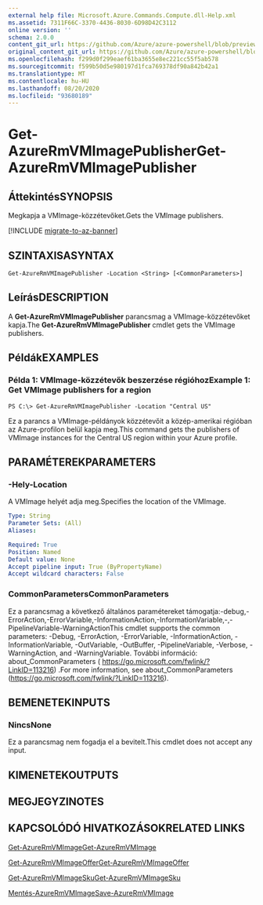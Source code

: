 ```yaml
---
external help file: Microsoft.Azure.Commands.Compute.dll-Help.xml
ms.assetid: 7311F66C-3370-4436-8030-6D98D42C3112
online version: ''
schema: 2.0.0
content_git_url: https://github.com/Azure/azure-powershell/blob/preview/src/ResourceManager/Compute/Stack/Commands.Compute/help/Get-AzureRmVMImagePublisher.md
original_content_git_url: https://github.com/Azure/azure-powershell/blob/preview/src/ResourceManager/Compute/Stack/Commands.Compute/help/Get-AzureRmVMImagePublisher.md
ms.openlocfilehash: f299d0f299eaef61ba3655e8ec221cc55f5ab578
ms.sourcegitcommit: f599b50d5e980197d1fca769378df90a842b42a1
ms.translationtype: MT
ms.contentlocale: hu-HU
ms.lasthandoff: 08/20/2020
ms.locfileid: "93680189"
---
```

# <span data-ttu-id="178ea-101">Get-AzureRmVMImagePublisher</span><span class="sxs-lookup"><span data-stu-id="178ea-101">Get-AzureRmVMImagePublisher</span></span>

## <span data-ttu-id="178ea-102">Áttekintés</span><span class="sxs-lookup"><span data-stu-id="178ea-102">SYNOPSIS</span></span>
<span data-ttu-id="178ea-103">Megkapja a VMImage-közzétevőket.</span><span class="sxs-lookup"><span data-stu-id="178ea-103">Gets the VMImage publishers.</span></span>

[!INCLUDE [migrate-to-az-banner](../../includes/migrate-to-az-banner.md)]

## <span data-ttu-id="178ea-104">SZINTAXISA</span><span class="sxs-lookup"><span data-stu-id="178ea-104">SYNTAX</span></span>

```
Get-AzureRmVMImagePublisher -Location <String> [<CommonParameters>]
```

## <span data-ttu-id="178ea-105">Leírás</span><span class="sxs-lookup"><span data-stu-id="178ea-105">DESCRIPTION</span></span>
<span data-ttu-id="178ea-106">A **Get-AzureRmVMImagePublisher** parancsmag a VMImage-közzétevőket kapja.</span><span class="sxs-lookup"><span data-stu-id="178ea-106">The **Get-AzureRmVMImagePublisher** cmdlet gets the VMImage publishers.</span></span>

## <span data-ttu-id="178ea-107">Példák</span><span class="sxs-lookup"><span data-stu-id="178ea-107">EXAMPLES</span></span>

### <span data-ttu-id="178ea-108">Példa 1: VMImage-közzétevők beszerzése régióhoz</span><span class="sxs-lookup"><span data-stu-id="178ea-108">Example 1: Get VMImage publishers for a region</span></span>
```
PS C:\> Get-AzureRmVMImagePublisher -Location "Central US"
```

<span data-ttu-id="178ea-109">Ez a parancs a VMImage-példányok közzétevőit a közép-amerikai régióban az Azure-profilon belül kapja meg.</span><span class="sxs-lookup"><span data-stu-id="178ea-109">This command gets the publishers of VMImage instances for the Central US region within your Azure profile.</span></span>

## <span data-ttu-id="178ea-110">PARAMÉTEREK</span><span class="sxs-lookup"><span data-stu-id="178ea-110">PARAMETERS</span></span>

### <span data-ttu-id="178ea-111">-Hely</span><span class="sxs-lookup"><span data-stu-id="178ea-111">-Location</span></span>
<span data-ttu-id="178ea-112">A VMImage helyét adja meg.</span><span class="sxs-lookup"><span data-stu-id="178ea-112">Specifies the location of the VMImage.</span></span>

```yaml
Type: String
Parameter Sets: (All)
Aliases: 

Required: True
Position: Named
Default value: None
Accept pipeline input: True (ByPropertyName)
Accept wildcard characters: False
```

### <span data-ttu-id="178ea-113">CommonParameters</span><span class="sxs-lookup"><span data-stu-id="178ea-113">CommonParameters</span></span>
<span data-ttu-id="178ea-114">Ez a parancsmag a következő általános paramétereket támogatja:-debug,-ErrorAction,-ErrorVariable,-InformationAction,-InformationVariable,-,-PipelineVariable-WarningAction</span><span class="sxs-lookup"><span data-stu-id="178ea-114">This cmdlet supports the common parameters: -Debug, -ErrorAction, -ErrorVariable, -InformationAction, -InformationVariable, -OutVariable, -OutBuffer, -PipelineVariable, -Verbose, -WarningAction, and -WarningVariable.</span></span> <span data-ttu-id="178ea-115">További információ: about_CommonParameters ( https://go.microsoft.com/fwlink/?LinkID=113216) .</span><span class="sxs-lookup"><span data-stu-id="178ea-115">For more information, see about_CommonParameters (https://go.microsoft.com/fwlink/?LinkID=113216).</span></span>

## <span data-ttu-id="178ea-116">BEMENETEK</span><span class="sxs-lookup"><span data-stu-id="178ea-116">INPUTS</span></span>

### <span data-ttu-id="178ea-117">Nincs</span><span class="sxs-lookup"><span data-stu-id="178ea-117">None</span></span>
<span data-ttu-id="178ea-118">Ez a parancsmag nem fogadja el a bevitelt.</span><span class="sxs-lookup"><span data-stu-id="178ea-118">This cmdlet does not accept any input.</span></span>

## <span data-ttu-id="178ea-119">KIMENETEK</span><span class="sxs-lookup"><span data-stu-id="178ea-119">OUTPUTS</span></span>

## <span data-ttu-id="178ea-120">MEGJEGYZI</span><span class="sxs-lookup"><span data-stu-id="178ea-120">NOTES</span></span>

## <span data-ttu-id="178ea-121">KAPCSOLÓDÓ HIVATKOZÁSOK</span><span class="sxs-lookup"><span data-stu-id="178ea-121">RELATED LINKS</span></span>

[<span data-ttu-id="178ea-122">Get-AzureRmVMImage</span><span class="sxs-lookup"><span data-stu-id="178ea-122">Get-AzureRmVMImage</span></span>](./Get-AzureRmVMImage.md)

[<span data-ttu-id="178ea-123">Get-AzureRmVMImageOffer</span><span class="sxs-lookup"><span data-stu-id="178ea-123">Get-AzureRmVMImageOffer</span></span>](./Get-AzureRmVMImageOffer.md)

[<span data-ttu-id="178ea-124">Get-AzureRmVMImageSku</span><span class="sxs-lookup"><span data-stu-id="178ea-124">Get-AzureRmVMImageSku</span></span>](./Get-AzureRmVMImageSku.md)

[<span data-ttu-id="178ea-125">Mentés-AzureRmVMImage</span><span class="sxs-lookup"><span data-stu-id="178ea-125">Save-AzureRmVMImage</span></span>](./Save-AzureRmVMImage.md)


